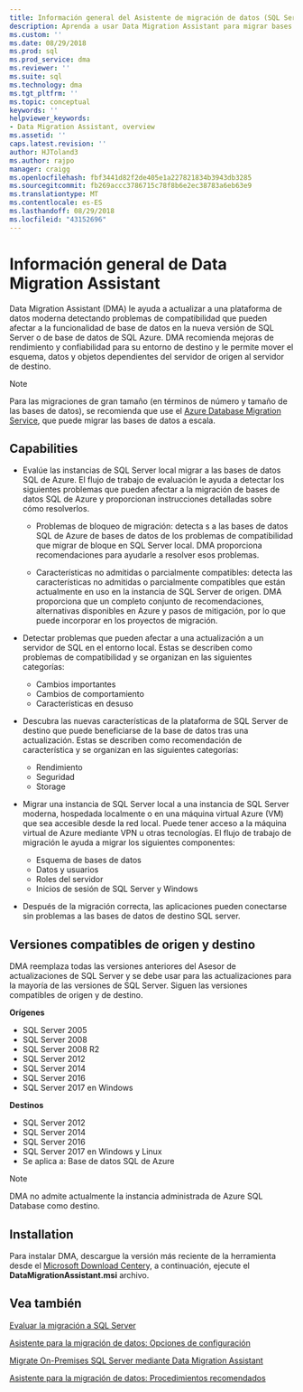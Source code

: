 ```yaml
---
title: Información general del Asistente de migración de datos (SQL Server) | Microsoft Docs
description: Aprenda a usar Data Migration Assistant para migrar bases de datos de SQL Server a otro servidor de SQL o bases de datos de Azure
ms.custom: ''
ms.date: 08/29/2018
ms.prod: sql
ms.prod_service: dma
ms.reviewer: ''
ms.suite: sql
ms.technology: dma
ms.tgt_pltfrm: ''
ms.topic: conceptual
keywords: ''
helpviewer_keywords:
- Data Migration Assistant, overview
ms.assetid: ''
caps.latest.revision: ''
author: HJToland3
ms.author: rajpo
manager: craigg
ms.openlocfilehash: fbf3441d82f2de405e1a227821834b3943db3285
ms.sourcegitcommit: fb269accc3786715c78f8b6e2ec38783a6eb63e9
ms.translationtype: MT
ms.contentlocale: es-ES
ms.lasthandoff: 08/29/2018
ms.locfileid: "43152696"
---
```

# <a name="overview-of-data-migration-assistant"></a>Información general de Data Migration Assistant

Data Migration Assistant (DMA) le ayuda a actualizar a una plataforma de datos moderna detectando problemas de compatibilidad que pueden afectar a la funcionalidad de base de datos en la nueva versión de SQL Server o de base de datos de SQL Azure. DMA recomienda mejoras de rendimiento y confiabilidad para su entorno de destino y le permite mover el esquema, datos y objetos dependientes del servidor de origen al servidor de destino.

> [!NOTE] 
> Para las migraciones de gran tamaño (en términos de número y tamaño de las bases de datos), se recomienda que use el [Azure Database Migration Service](https://docs.microsoft.com/azure/dms/dms-overview), que puede migrar las bases de datos a escala.
  
## <a name="capabilities"></a>Capabilities

- Evalúe las instancias de SQL Server local migrar a las bases de datos SQL de Azure. El flujo de trabajo de evaluación le ayuda a detectar los siguientes problemas que pueden afectar a la migración de bases de datos SQL de Azure y proporcionan instrucciones detalladas sobre cómo resolverlos.

  - Problemas de bloqueo de migración: detecta s a las bases de datos SQL de Azure de bases de datos de los problemas de compatibilidad que migrar de bloque en SQL Server local. DMA proporciona recomendaciones para ayudarle a resolver esos problemas.

  - Características no admitidas o parcialmente compatibles: detecta las características no admitidas o parcialmente compatibles que están actualmente en uso en la instancia de SQL Server de origen. DMA proporciona que un completo conjunto de recomendaciones, alternativas disponibles en Azure y pasos de mitigación, por lo que puede incorporar en los proyectos de migración.

- Detectar problemas que pueden afectar a una actualización a un servidor de SQL en el entorno local. Estas se describen como problemas de compatibilidad y se organizan en las siguientes categorías:

  - Cambios importantes
  - Cambios de comportamiento
  - Características en desuso

- Descubra las nuevas características de la plataforma de SQL Server de destino que puede beneficiarse de la base de datos tras una actualización. Estas se describen como recomendación de característica y se organizan en las siguientes categorías:

  - Rendimiento
  - Seguridad
  - Storage

- Migrar una instancia de SQL Server local a una instancia de SQL Server moderna, hospedada localmente o en una máquina virtual Azure (VM) que sea accesible desde la red local. Puede tener acceso a la máquina virtual de Azure mediante VPN u otras tecnologías. El flujo de trabajo de migración le ayuda a migrar los siguientes componentes:

  - Esquema de bases de datos
  - Datos y usuarios
  - Roles del servidor
  - Inicios de sesión de SQL Server y Windows

- Después de la migración correcta, las aplicaciones pueden conectarse sin problemas a las bases de datos de destino SQL server.

## <a name="supported-source-and-target-versions"></a>Versiones compatibles de origen y destino

DMA reemplaza todas las versiones anteriores del Asesor de actualizaciones de SQL Server y se debe usar para las actualizaciones para la mayoría de las versiones de SQL Server. Siguen las versiones compatibles de origen y de destino.

**Orígenes**
- SQL Server 2005
- SQL Server 2008
- SQL Server 2008 R2
- SQL Server 2012 
- SQL Server 2014
- SQL Server 2016
- SQL Server 2017 en Windows

**Destinos**
- SQL Server 2012
- SQL Server 2014
- SQL Server 2016
- SQL Server 2017 en Windows y Linux
- Se aplica a: Base de datos SQL de Azure

> [!NOTE] 
> DMA no admite actualmente la instancia administrada de Azure SQL Database como destino.

## <a name="installation"></a>Installation

Para instalar DMA, descargue la versión más reciente de la herramienta desde el [Microsoft Download Center](https://www.microsoft.com/download/details.aspx?id=53595)y, a continuación, ejecute el **DataMigrationAssistant.msi** archivo.

## <a name="see-also"></a>Vea también

[Evaluar la migración a SQL Server](../dma/dma-assesssqlonprem.md)

[Asistente para la migración de datos: Opciones de configuración](../dma/dma-configurationsettings.md)

[Migrate On-Premises SQL Server mediante Data Migration Assistant](../dma/dma-migrateonpremsql.md)

[Asistente para la migración de datos: Procedimientos recomendados](../dma/dma-bestpractices.md)



